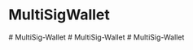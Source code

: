 # MultiSigWallet
#   M u l t i S i g - W a l l e t  
 #   M u l t i S i g - W a l l e t  
 #   M u l t i S i g - W a l l e t  
 